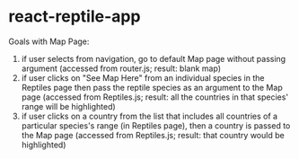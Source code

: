 # react-reptile-app
Goals with Map Page:
1. if user selects from navigation, go to default Map page without passing argument (accessed from router.js; result: blank map)
2. if user clicks on "See Map Here" from an individual species in the Reptiles page then pass the reptile species as an argument to the Map page (accessed from Reptiles.js; result: all the countries in that species' range will be highlighted)
3. if user clicks on a country from the list that includes all countries of a particular species's range (in Reptiles page), then a country is passed to the Map page (accessed from Reptiles.js; result: that country would be highlighted)
